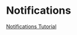 #  Notifications

[Notifications Tutorial](https://www.hackingwithswift.com/books/ios-swiftui/scheduling-local-notifications)
